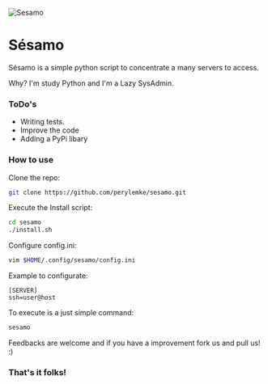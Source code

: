 ![Sesamo](img/sesamo.png)

**Sésamo**
===================
Sésamo is a simple python script to concentrate a many servers to access.

Why? I'm study Python and I'm a Lazy SysAdmin.

### ToDo's

- Writing tests.
- Improve the code
- Adding a PyPi libary

### How to use

Clone the repo:
```bash
git clone https://github.com/perylemke/sesamo.git
```

Execute the Install script:
```bash
cd sesamo
./install.sh
```

Configure config.ini:
```bash
vim $HOME/.config/sesamo/config.ini
```

Example to configurate:
```
[SERVER]
ssh=user@host
```

To execute is a just simple command:
```bash
sesamo
```

Feedbacks are welcome and if you have a improvement fork us and pull us! :)

### That's it folks!

